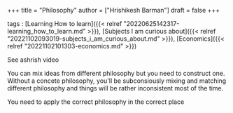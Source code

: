 +++
title = "Philosophy"
author = ["Hrishikesh Barman"]
draft = false
+++

tags
: [Learning How to learn]({{< relref "20220625142317-learning_how_to_learn.md" >}}), [Subjects I am curious about]({{< relref "20221102093019-subjects_i_am_curious_about.md" >}}), [Economics]({{< relref "20221102101303-economics.md" >}})


See ashrish video

You can mix ideas from different philosophy but you need to construct one. Without a concete philosophy, you'll be subconsiously mixing and matching different philosophy and things will be rather inconsistent most of the time.

You need to apply the correct philosophy in the correct place
